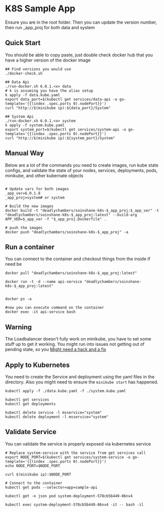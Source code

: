# K8S Sample App
Ensure you are in the root folder. Then you can update the version number, then run _app_proj for both data and system

## Quick Start
You should be able to copy paste, just double check docker hub that you have a higher version of the docker image
```
## Find versions you would use
./docker-check.sh

## Data Api
./run-docker.sh 6.0.1.<x> data
# k is assuming you have the alias setup
k apply -f data.kube.yaml
export data_port=$(kubectl get services/data-api -o go-template='{{(index .spec.ports 0).nodePort}}')
curl "http://$(minikube ip):${data_port}/System"

## System Api
./run-docker.sh 6.0.1.<x> system
k apply -f system.kube.yaml
export system_port=$(kubectl get services/system-api -o go-template='{{(index .spec.ports 0).nodePort}}')
curl "http://$(minikube ip):${system_port}/System"

```

## Manual Way
Below are a lot of the commands you need to create images, run kube state configs, and validate the state of your nodes, services, deployments, pods, minikube, and other kubernate objects
```

# Update vars for both images
_app_ver=6.0.1.8
_app_proj=system# or system

# Build the new images
docker build -t "deadlychambers/soinshane-k8s-$_app_proj:$_app_ver" -t "deadlychambers/soinshane-k8s-$_app_proj:latest" --build-arg APP_VER=$_app_ver -f "$_app_proj.Dockerfile" . 

# push the images
docker push "deadlychambers/soinshane-k8s-$_app_proj" -a
```

## Run a container
You can connect to the container and checkout things from the inside if need be

```
docker pull "deadlychambers/soinshane-k8s-$_app_proj:latest"

docker run -t -d --name api-service "deadlychambers/soinshane-k8s-$_app_proj:latest"


docker ps -a

#now you can execute command on the container
docker exec -it api-service bash
```
## Warning
The Loadbalancer doesn't fully work on minikube, you have to set some stuff up to get it working. You might run into issues not getting out of pending state, so you [Might need a hack and a fix](https://minikube.sigs.k8s.io/docs/handbook/accessing/#loadbalancer-access)
## Apply to Kubernetes
You need to create the Service and deployment using the yaml files in the directory. Also you might need to ensure the  `minikube start` has happened.

```
kubectl apply -f ./data.kube.yaml -f ./system.kube.yaml 

kubectl get services
kubectl get deployments

kubectl delete service -l msservice="system"
kubectl delete deployment -l msservice="system"
```

## Validate Service
You can validate the service is properly exposed via kubernetes service
```
# Replace system-service with the service from get services call
export NODE_PORT=$(kubectl get services/system-service -o go-template='{{(index .spec.ports 0).nodePort}}')
echo NODE_PORT=$NODE_PORT

curl $(minikube ip):$NODE_PORT

# Connect to the container
kubectl get pods --selector=app=sample-api

kubectl get -o json pod system-deployment-578cb5b449-86nv4

kubectl exec system-deployment-578cb5b449-86nv4 -it -- bash -il
```